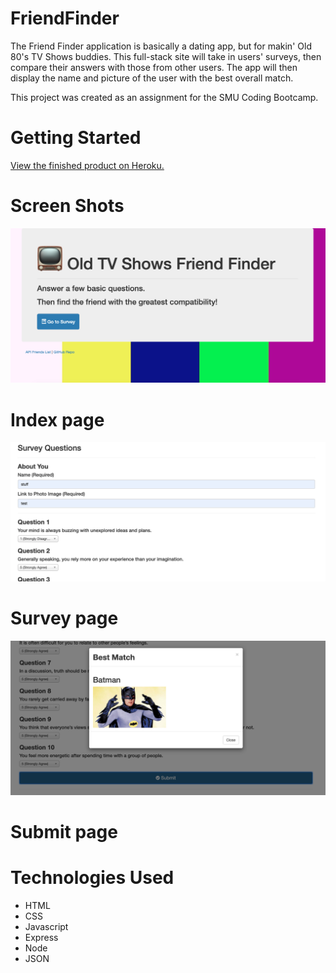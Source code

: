 # FriendFinder

The Friend Finder application is basically a dating app, but for makin' Old 80's TV Shows buddies. This full-stack site will take in users' surveys, then compare their answers with those from other users. The app will then display the name and picture of the user with the best overall match.

This project was created as an assignment for the SMU Coding Bootcamp.

# Getting Started

<a href="https://mighty-escarpment-41370.herokuapp.com/">View the finished product on Heroku.</a>

# Screen Shots

![Screen shot](app/public/images/homepage.png) 
# Index page



![Screen shot 2](app/public/images/surverypage.png) 
# Survey page




![Screen shot 3](app/public/images/sumitpage.png) 
# Submit page





# Technologies Used

- HTML
- CSS
- Javascript
- Express
- Node
- JSON
